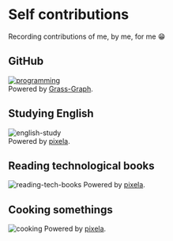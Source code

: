 # Self contributions

Recording contributions of me, by me, for me 😁  

## GitHub

[![programming](https://grass-graph.moshimo.works/images/diescake.png?width=3000)](https://github.com/diescake)  
Powered by [Grass-Graph](https://grass-graph.moshimo.works/).

## Studying English

![english-study](https://pixe.la/v1/users/diescake/graphs/english-study)  
Powered by [pixela](https://pixe.la/).

## Reading technological books

![reading-tech-books](https://pixe.la/v1/users/diescake/graphs/read-tech-books)
Powered by [pixela](https://pixe.la/).

## Cooking somethings

![cooking](https://pixe.la/v1/users/diescake/graphs/cooking)
Powered by [pixela](https://pixe.la/).
